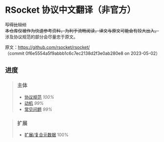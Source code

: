 # RSocket 协议中文翻译（非官方）

~~写得比较烂~~<br/>
~~本仓库仅被作为快速参考资料，为利于流畅阅读，译文与原文可能会有较大出入。~~<br/>
涉及协议规范的部分会尽量忠于原文。

原文：https://github.com/rsocket/rsocket/ <br/>
（commit 0f6e5554a5f9abbb1c6c7ec2138d2f3e0ab280e8 on 2023-05-02）

## 进度

> ### 主体
> - [协议规范](./zh_CN/Protocol.md) *100%*
> - [动机](./zh_CN/Motivations.md) *99%*
> - [常见问题](./zh_CN/FAQ.md) *99%*

> ### 扩展
> - [扩展/复合元数据](./zh_CN/Extensions/CompositeMetadata.md) 100%
